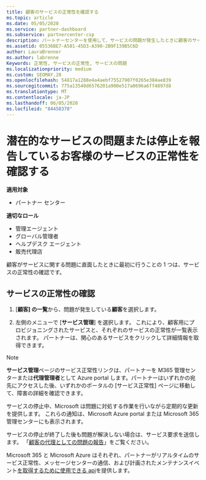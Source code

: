 ```yaml
---
title: 顧客のサービスの正常性を確認する
ms.topic: article
ms.date: 05/05/2020
ms.service: partner-dashboard
ms.subservice: partnercenter-csp
description: パートナーセンターを使用して、サービスの問題が発生したときに顧客のサービスの正常性を確認する方法について説明します。
ms.assetid: 05536BE7-A581-45D3-A390-2B9F139B5C6D
author: LauraBrenner
ms.author: labrenne
Keywords: 正常性, サービスの正常性, サービスの問題
ms.localizationpriority: medium
ms.custom: SEOMAY.20
ms.openlocfilehash: 54817a1288e4a4aebf75527907f0265e384ae839
ms.sourcegitcommit: 775a13540d6576201a900e517a0696a6ff4897d8
ms.translationtype: MT
ms.contentlocale: ja-JP
ms.lasthandoff: 06/05/2020
ms.locfileid: "84458378"
---
```

# <a name="check-service-health-for-a-customer-reporting-a-potential-service-problem-or-outage"></a>潜在的なサービスの問題または停止を報告しているお客様のサービスの正常性を確認する

**適用対象**

- パートナー センター

**適切なロール**

- 管理エージェント
- グローバル管理者
- ヘルプデスク エージェント
- 販売代理店

顧客がサービスに関する問題に直面したときに最初に行うことの 1 つは、サービスの正常性の確認です。 

## <a name="check-service-health"></a>サービスの正常性の確認

1. [**顧客] の一覧**から、問題が発生している**顧客**を選択します。

2. 左側のメニューで [**サービス管理**] を選択します。 これにより、顧客用にプロビジョニングされたサービスと、それぞれのサービスの正常性が一覧表示されます。 パートナーは、関心のあるサービスをクリックして詳細情報を取得できます。 

>[!NOTE] 
> **サービス管理**ページのサービス正常性リンクは、パートナーを M365 管理センターまたは**代理管理者**として Azure portal します。パートナーはいずれかの宛先にアクセスした後、いずれかのポータルの [サービス正常性] ページに移動して、障害の詳細を確認できます。
 
サービスの停止中、Microsoft は問題に対処する作業を行いながら定期的な更新を提供します。 これらの通知は、Microsoft Azure portal または Microsoft 365 管理センターにも表示されます。

サービスの停止が終了した後も問題が解決しない場合は、サービス要求を送信します。 「[顧客の代理としての問題の報告](report-problems-on-behalf-of-a-customer.md)」をご覧ください。

Microsoft 365 と Microsoft Azure はそれぞれ、パートナーがリアルタイムのサービス正常性、メッセージセンターの通信、および計画されたメンテナンスイベント[を取得するために使用できる api](get-automated-service-notifications-with-our-apis.md)を提供します。

 

